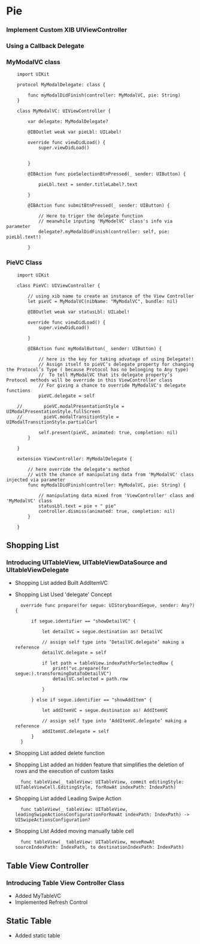 # Pie

### Implement Custom XIB UIViewController 
### Using a Callback Delegate

### MyModalVC class
        import UIKit

        protocol MyModalDelegate: class {
            
            func myModalDidFinish(controller: MyModalVC, pie: String)
        }

        class MyModalVC: UIViewController {
            
            var delegate: MyModalDelegate?
            
            @IBOutlet weak var pieLbl: UILabel!
            
            override func viewDidLoad() {
                super.viewDidLoad()

                
            }

            @IBAction func pieSelectionBtnPressed(_ sender: UIButton) {
                
                pieLbl.text = sender.titleLabel?.text
                
            }
            
            @IBAction func submitBtnPressed(_ sender: UIButton) {
                
                // Here to triger the delegate function
                // meanwhile inputing 'MyModelVC' class's info via parameter
                delegate?.myModalDidFinish(controller: self, pie: pieLbl.text!)
                
            }

### PieVC Class
        import UIKit

        class PieVC: UIViewController {
            
            // using xib name to create an instance of the View Controller
            let pieVC = MyModalVC(nibName: "MyModalVC", bundle: nil)

            @IBOutlet weak var statusLbl: UILabel!
            
            override func viewDidLoad() {
                super.viewDidLoad()
                
            }

            @IBAction func myModalButton(_ sender: UIButton) {
                
                // here is the key for taking advatage of using Delegate!!
                // Assign itself to pieVC’s delegate property for changing the Protocol’s Type ( because Protocol has no belonging to Any type)
                //  To tell MyModalVC that its delegate property’s Protocol methods will be override in this ViewController class
                // For giving a chance to override MyModalVC's delegate functions
                pieVC.delegate = self

        //        pieVC.modalPresentationStyle = UIModalPresentationStyle.fullScreen
        //        pieVC.modalTransitionStyle = UIModalTransitionStyle.partialCurl
                
                self.present(pieVC, animated: true, completion: nil)
            }
            
        }

        extension ViewController: MyModalDelegate {
            
            // here override the delegate's method
            // with the chance of manipulating data from 'MyModalVC' class injected via parameter
            func myModalDidFinish(controller: MyModalVC, pie: String) {
                
                // manipulating data mixed from 'ViewController' class and 'MyModalVC' class
                statusLbl.text = pie + " pie"
                controller.dismiss(animated: true, completion: nil)
            }

        }

## Shopping List
### Introducing UITableView, UITableViewDataSource and UItableViewDelegate
- Shopping List added Built AddItemVC
- Shopping List Used 'delegate' Concept
        
        override func prepare(for segue: UIStoryboardSegue, sender: Any?) {
            
            if segue.identifier == "showDetailVC" {
                
                let detailVC = segue.destination as! DetailVC
                
                // assign self type into ‘DetailVC.delegate’ making a reference
                detailVC.delegate = self
                
                if let path = tableView.indexPathForSelectedRow {
                    print("vc.prepare(for segue:).transformingDataToDetailVC")
                    detailVC.selected = path.row
                    
                }
                
            } else if segue.identifier == "showAddItem" {
                
                let addItemVC = segue.destination as! AddItemVC
                
                // assign self type into ‘AddItemVC.delegate’ making a reference
                addItemVC.delegate = self
            }
        }

- Shopping List added delete function
- Shopping List added an hidden feature that simplifies the deletion of rows and the execution of custom tasks

        func tableView(_ tableView: UITableView, commit editingStyle: UITableViewCell.EditingStyle, forRowAt indexPath: IndexPath) 

- Shopping List added Leading Swipe Action

        func tableView(_ tableView: UITableView, leadingSwipeActionsConfigurationForRowAt indexPath: IndexPath) -> UISwipeActionsConfiguration?

- Shopping List Added moving manually table cell

        func tableView(_ tableView: UITableView, moveRowAt sourceIndexPath: IndexPath, to destinationIndexPath: IndexPath) 

## Table View Controller
### Introducing Table View Controller Class
- Added MyTableVC
- Implemented Refresh Control

## Static Table
- Added static table

